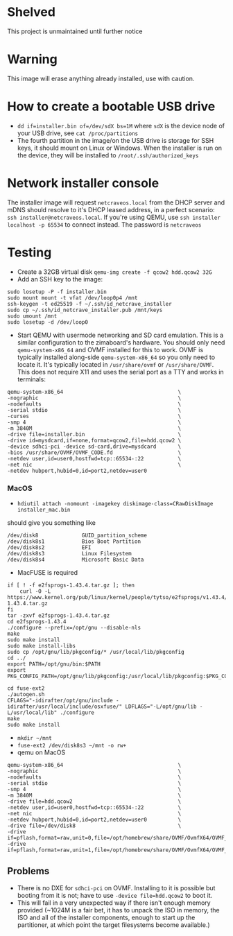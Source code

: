# Shelved
This project is unmaintained until further notice 

# Warning 
This image will erase anything already installed, use with caution. 

# How to create a bootable USB drive
- `dd if=installer.bin of=/dev/sdX bs=1M` where `sdX` is the device node of your USB drive, see `cat /proc/partitions`
- The fourth partition in the image/on the USB drive is storage for SSH keys, it should mount on Linux or Windows. When the installer is run on the device, they will be installed to `/root/.ssh/authorized_keys`
# Network installer console 
The installer image will request `netcraveos.local` from the DHCP server and mDNS should resolve to it's DHCP leased address, in a perfect scenario: `ssh installer@netcraveos.local`. If you're using QEMU, use `ssh installer localhost -p 65534` to connect instead. The password is `netcraveos`
# Testing
- Create a 32GB virtual disk `qemu-img create -f qcow2 hdd.qcow2 32G` 
- Add an SSH key to the image:
```
sudo losetup -P -f installer.bin
sudo mount mount -t vfat /dev/loop0p4 /mnt
ssh-keygen -t ed25519 -f ~/.ssh/id_netcrave_installer 
sudo cp ~/.ssh/id_netcrave_installer.pub /mnt/keys 
sudo umount /mnt
sudo losetup -d /dev/loop0
```
- Start QEMU with usermode networking and SD card emulation. This is a similar configuration to the zimaboard's hardware. You should only need `qemu-system-x86_64` and OVMF installed for this to work. OVMF is typically installed along-side `qemu-system-x86_64` so you only need to locate it. It's typically located in `/usr/share/ovmf` or `/usr/share/OVMF`. This does not require X11 and uses the serial port as a TTY and works in terminals: 
```
qemu-system-x86_64                                     \
-nographic                                             \
-nodefaults                                            \
-serial stdio                                          \
-curses                                                \
-smp 4                                                 \
-m 3840M                                               \
-drive file=installer.bin                              \
-drive id=mysdcard,if=none,format=qcow2,file=hdd.qcow2 \
-device sdhci-pci -device sd-card,drive=mysdcard       \
-bios /usr/share/OVMF/OVMF_CODE.fd                     \
-netdev user,id=user0,hostfwd=tcp::65534-:22           \
-net nic                                               \
-netdev hubport,hubid=0,id=port2,netdev=user0
```

### MacOS
- `hdiutil attach -nomount -imagekey diskimage-class=CRawDiskImage installer_mac.bin`

should give you something like 
```
/dev/disk8          	GUID_partition_scheme
/dev/disk8s1        	Bios Boot Partition
/dev/disk8s2        	EFI
/dev/disk8s3        	Linux Filesystem
/dev/disk8s4        	Microsoft Basic Data
```
- MacFUSE is required 
```
if [ ! -f e2fsprogs-1.43.4.tar.gz ]; then
    curl -O -L https://www.kernel.org/pub/linux/kernel/people/tytso/e2fsprogs/v1.43.4/e2fsprogs-1.43.4.tar.gz
fi
tar -zxvf e2fsprogs-1.43.4.tar.gz
cd e2fsprogs-1.43.4
./configure --prefix=/opt/gnu --disable-nls
make
sudo make install
sudo make install-libs
sudo cp /opt/gnu/lib/pkgconfig/* /usr/local/lib/pkgconfig
cd ../
export PATH=/opt/gnu/bin:$PATH
export PKG_CONFIG_PATH=/opt/gnu/lib/pkgconfig:/usr/local/lib/pkgconfig:$PKG_CONFIG_PATH

cd fuse-ext2
./autogen.sh
CFLAGS="-idirafter/opt/gnu/include -idirafter/usr/local/include/osxfuse/" LDFLAGS="-L/opt/gnu/lib -L/usr/local/lib" ./configure
make
sudo make install
```
- `mkdir ~/mnt`
- `fuse-ext2 /dev/disk8s3 ~/mnt -o rw+`
- qemu on MacOS

```
qemu-system-x86_64                                     \
-nographic                                             \
-nodefaults                                            \
-serial stdio                                          \
-smp 4                                                 \
-m 3840M                                               \
-drive file=hdd.qcow2                                  \
-netdev user,id=user0,hostfwd=tcp::65534-:22           \
-net nic                                               \
-netdev hubport,hubid=0,id=port2,netdev=user0          \
-drive file=/dev/disk8                                 \
-drive if=pflash,format=raw,unit=0,file=/opt/homebrew/share/OVMF/OvmfX64/OVMF_CODE.fd,readonly=on   -drive if=pflash,format=raw,unit=1,file=/opt/homebrew/share/OVMF/OvmfX64/OVMF_VARS.fd
```

## Problems 
- There is no DXE for `sdhci-pci` on OVMF. Installing to it is possible but booting from it is not; have to use `-device file=hdd.qcow2` to boot it. 
- This will fail in a very unexpected way if there isn't enough memory provided (~1024M is a fair bet, it has to unpack the ISO in memory, the ISO and all of the installer components, enough to start up the partitioner, at which point the target filesystems become available.) 

